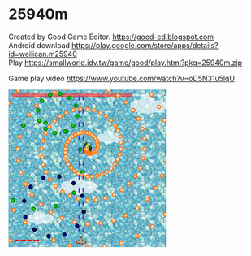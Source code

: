 # 25940m

Created by Good Game Editor. https://good-ed.blogspot.com <br/>
Android download https://play.google.com/store/apps/details?id=weilican.m25940 <br/>
Play https://smallworld.idv.tw/game/good/play.html?pkg=25940m.zip

Game play video https://www.youtube.com/watch?v=oD5N31u5lqU

![image](25940m.png)
